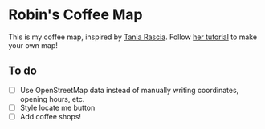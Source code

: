 # Robin's Coffee Map

This is my coffee map, inspired by [Tania Rascia](https://github.com/taniarascia/coffee). Follow [her tutorial](https://www.taniarascia.com/real-world-examples-of-map-filter-and-reduce-in-javascript/) to make your own map!

## To do

- [ ] Use OpenStreetMap data instead of manually writing coordinates, opening hours, etc.
- [ ] Style locate me button
- [ ] Add coffee shops!
